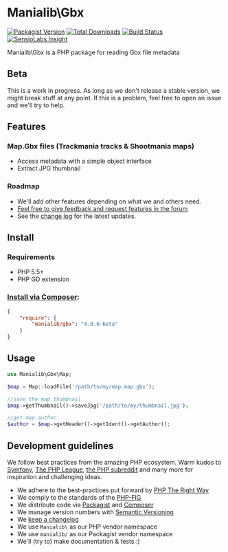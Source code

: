 # Manialib\Gbx

[![Packagist Version](https://img.shields.io/packagist/v/manialib/gbx.svg?style=flat-square)](https://packagist.org/packages/manialib/gbx)
[![Total Downloads](https://img.shields.io/packagist/dt/manialib/gbx.svg?style=flat-square)](https://packagist.org/packages/manialib/gbx)
[![Build Status](https://img.shields.io/travis/manialib/gbx.svg?style=flat-square)](https://travis-ci.org/manialib/gbx)
[![SensioLabs Insight](https://img.shields.io/sensiolabs/i/f3cc9ab7-224a-4fb7-b571-ac057ca22898.svg?style=flat-square)](https://insight.sensiolabs.com/projects/f3cc9ab7-224a-4fb7-b571-ac057ca22898)

Manialib\Gbx is a PHP package for reading Gbx file metadata

## Beta

This is a work in progress. As long as we don't release a stable version, we might break stuff at any point. If this is a problem, feel free to open an issue and we'll try to help.

## Features

### Map.Gbx files (Trackmania tracks & Shootmania maps)

- Access metadata with a simple object interface
- Extract JPG thumbnail

### Roadmap

- We'll add other features depending on what we and others need.
- [Feel free to give feedback and request features in the forum](https://forum.maniaplanet.com/viewtopic.php?f=40&t=30424)
- See the [change log](CHANGELOG.md) for the latest updates.

## Install

### Requirements

- PHP 5.5+
- PHP GD extension

### [Install via Composer](https://getcomposer.org/):

```json
{
	"require": {
        "manialib/gbx": "4.0.0-beta"
    }
}
```

## Usage

```php
use Manialib\Gbx\Map;

$map = Map::loadFile('/path/to/my/map.map.gbx');

//save the map thumbnail
$map->getThumbnail()->saveJpg('/path/to/my/thumbnail.jpg');

//get map author
$author = $map->getHeader()->getIdent()->getAuthor();
```

## Development guidelines

We follow best practices from the amazing PHP ecosystem. Warm kudos to [Symfony](http://symfony.com/), [The PHP League](http://thephpleague.com/), [the PHP subreddit](http://www.reddit.com/r/PHP/) and many more for inspiration and challenging ideas.

- We adhere to the best-practices put forward by [PHP The Right Way](http://www.phptherightway.com/)
- We comply to the standards of the [PHP-FIG](http://www.php-fig.org/)
- We distribute code via [Packagist](https://packagist.org/) and [Composer](https://getcomposer.org/)
- We manage version numbers with [Semantic Versioning](http://semver.org/)
- We [keep a changelog](http://keepachangelog.com/)
- We use `Manialib\` as our PHP vendor namespace
- We use `manialib/` as our Packagist vendor namespace
- We'll (try to) make documentation & tests :)
